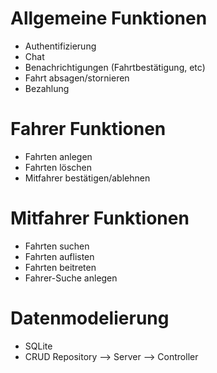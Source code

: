 # Allgemeine Funktionen
- Authentifizierung
- Chat
- Benachrichtigungen (Fahrtbestätigung, etc)
- Fahrt absagen/stornieren
- Bezahlung
# Fahrer Funktionen	
- Fahrten anlegen
- Fahrten löschen
- Mitfahrer bestätigen/ablehnen

# Mitfahrer Funktionen
- Fahrten suchen
- Fahrten auflisten
- Fahrten beitreten
- Fahrer-Suche anlegen
# Datenmodelierung
- SQLite
- CRUD Repository --> Server --> Controller
